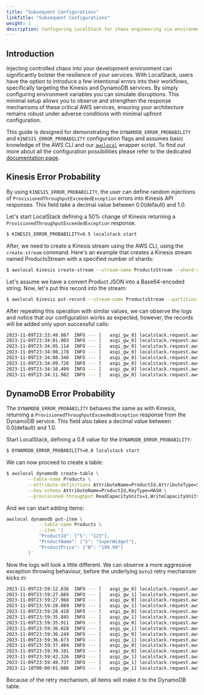 ```yaml
---
title: "Subsequent Configurations"
linkTitle: "Subsequent Configurations"
weight: 1
description: Configuring LocalStack for chaos engineering via environment variables.
---
```


## Introduction

Injecting controlled chaos into your development environment can significantly bolster the resilience of your services. 
With LocalStack, users have the option to introduce a few intentional errors into their workflows, specifically targeting
the Kinesis and DynamoDB services. By simply configuring environment variables you can simulate disruptions. This minimal 
setup allows you to observe and strengthen the response mechanisms of these critical AWS services, ensuring your 
architecture remains robust under adverse conditions with minimal upfront configuration.

This guide is designed for demonstrating the `DYNAMODB_ERROR_PROBABILITY` and `KINESIS_ERROR_PROBABILITY` configuration flags 
and assumes basic knowledge of the AWS CLI and our [`awslocal`](https://github.com/localstack/awscli-local) wrapper script.
To find out more about all the configuration possibilities please refer to the dedicated [documentation page](/references/configuration/).

## Kinesis Error Probability

By using `KINESIS_ERROR_PROBABILITY`, the user can define random injections of `ProvisionedThroughputExceededException` errors into Kinesis API responses.
This field take a decimal value between 0.0(default) and 1.0.

Let's start LocalStack defining a 50% change of Kinesis returning a `ProvisionedThroughputExceededException` response.

```bash
$ KINESIS_ERROR_PROBABILITY=0.5 localstack start
```

After, we need to create a Kinesis stream using the AWS CLI, using the `create-stream` command. Here's an example that 
creates a Kinesis stream named ProductsStream with a specified number of shards:

```bash
$ awslocal kinesis create-stream --stream-name ProductsStream --shard-count 1
```

Let's assume we have a convert Product JSON into a Base64-encoded string. Now, let's put this record into the stream:

```bash
$ awslocal kinesis put-record --stream-name ProductsStream --partition-key "12345" --data "eyJwcm9kdWN0SWQiOiIxMjMiLCJwcm9kdWN0TmFtZSI6IlN1cGVyV2lkZ2V0IiwicHJvZHVjdFByaWNlIjoiMTk5Ljk5In0="
```

After repeating this operation with similar values, we can observe the logs and notice that our configuration works as expected, however, the records 
will be added only upon successful calls:

```bash
2023-11-09T23:33:49.867  INFO --- [   asgi_gw_0] localstack.request.aws     : AWS kinesis.CreateStream => 200
2023-11-09T23:34:01.003  INFO --- [   asgi_gw_0] localstack.request.aws     : AWS kinesis.PutRecord => 200
2023-11-09T23:34:05.114  INFO --- [   asgi_gw_0] localstack.request.aws     : AWS kinesis.PutRecord => 200
2023-11-09T23:34:08.178  INFO --- [   asgi_gw_0] localstack.request.aws     : AWS kinesis.PutRecord => 400 (ProvisionedThroughputExceededException)
2023-11-09T23:34:08.346  INFO --- [   asgi_gw_0] localstack.request.aws     : AWS kinesis.PutRecord => 200
2023-11-09T23:34:09.726  INFO --- [   asgi_gw_0] localstack.request.aws     : AWS kinesis.PutRecord => 400 (ProvisionedThroughputExceededException)
2023-11-09T23:34:10.499  INFO --- [   asgi_gw_0] localstack.request.aws     : AWS kinesis.PutRecord => 200
2023-11-09T23:34:11.982  INFO --- [   asgi_gw_0] localstack.request.aws     : AWS kinesis.PutRecord => 200
```

## DynamoDB Error Probability

The `DYNAMODB_ERROR_PROBABILITY` behaves the same as with Kinesis, returning a `ProvisionedThroughputExceededException` response from the DynamoDB service.
This field also takes a decimal value between 0.0(default) and 1.0.

Start LocalStack, defining a 0.8 value for the `DYNAMODB_ERROR_PROBABILITY`:

```bash
$ DYNAMODB_ERROR_PROBABILITY=0.8 localstack start
```

We can now proceed to create a table:

```bash
$ awslocal dynamodb create-table \
        --table-name Products \
        --attribute-definitions AttributeName=ProductId,AttributeType=S \
        --key-schema AttributeName=ProductId,KeyType=HASH \
        --provisioned-throughput ReadCapacityUnits=1,WriteCapacityUnits=1
```

And we can start adding items:

```bash
awslocal dynamodb put-item \
            --table-name Products \
            --item '{
            "ProductId": {"S": "123"},
            "ProductName": {"S": "SuperWidget"},
            "ProductPrice": {"N": "199.99"}
        }'
```

Now the logs will look a little different. We can observe a more aggressive exception throwing behaviour, before the underlying `boto3`
retry mechanism kicks in:

```bash
2023-11-09T23:59:12.836  INFO --- [   asgi_gw_0] localstack.request.aws     : AWS dynamodb.CreateTable => 200
2023-11-09T23:59:27.889  INFO --- [   asgi_gw_1] localstack.request.aws     : AWS dynamodb.PutItem => 400 (ProvisionedThroughputExceededException)
2023-11-09T23:59:27.968  INFO --- [   asgi_gw_0] localstack.request.aws     : AWS dynamodb.PutItem => 400 (ProvisionedThroughputExceededException)
2023-11-09T23:59:28.089  INFO --- [   asgi_gw_1] localstack.request.aws     : AWS dynamodb.PutItem => 400 (ProvisionedThroughputExceededException)
2023-11-09T23:59:28.410  INFO --- [   asgi_gw_0] localstack.request.aws     : AWS dynamodb.PutItem => 200
2023-11-09T23:59:35.845  INFO --- [   asgi_gw_1] localstack.request.aws     : AWS dynamodb.PutItem => 400 (ProvisionedThroughputExceededException)
2023-11-09T23:59:35.911  INFO --- [   asgi_gw_0] localstack.request.aws     : AWS dynamodb.PutItem => 400 (ProvisionedThroughputExceededException)
2023-11-09T23:59:36.028  INFO --- [   asgi_gw_1] localstack.request.aws     : AWS dynamodb.PutItem => 400 (ProvisionedThroughputExceededException)
2023-11-09T23:59:36.249  INFO --- [   asgi_gw_0] localstack.request.aws     : AWS dynamodb.PutItem => 400 (ProvisionedThroughputExceededException)
2023-11-09T23:59:36.673  INFO --- [   asgi_gw_1] localstack.request.aws     : AWS dynamodb.PutItem => 400 (ProvisionedThroughputExceededException)
2023-11-09T23:59:37.484  INFO --- [   asgi_gw_0] localstack.request.aws     : AWS dynamodb.PutItem => 400 (ProvisionedThroughputExceededException)
2023-11-09T23:59:39.101  INFO --- [   asgi_gw_0] localstack.request.aws     : AWS dynamodb.PutItem => 400 (ProvisionedThroughputExceededException)
2023-11-09T23:59:42.326  INFO --- [   asgi_gw_1] localstack.request.aws     : AWS dynamodb.PutItem => 400 (ProvisionedThroughputExceededException)
2023-11-09T23:59:48.737  INFO --- [   asgi_gw_1] localstack.request.aws     : AWS dynamodb.PutItem => 400 (ProvisionedThroughputExceededException)
2023-11-10T00:00:01.606  INFO --- [   asgi_gw_1] localstack.request.aws     : AWS dynamodb.PutItem => 200
```

Because of the retry mechanism, all items will make it to the DynamoDB table.